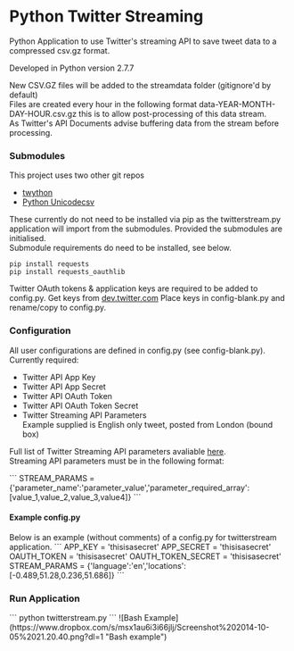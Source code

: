 Python Twitter Streaming
================
<p>Python Application to use Twitter's streaming API to save tweet data to a compressed csv.gz format.</p>

<p>Developed in Python version 2.7.7</p>

<p>New CSV.GZ files will be added to the streamdata folder (gitignore'd by default)<br />
Files are created every hour in the following format data-YEAR-MONTH-DAY-HOUR.csv.gz this is to allow post-processing of this data stream.<br />As Twitter's API Documents advise buffering data from the stream before processing.</p>

<h3>Submodules</h3>
This project uses two other git repos
<ul>
<li><a href='https://github.com/ryanmcgrath/twython'>twython</a></li>
<li><a href='https://github.com/jdunck/python-unicodecsv'>Python Unicodecsv</a></li>
</ul>

<p>These currently do not need to be installed via pip as the twitterstream.py application will import from the submodules. Provided the submodules are initialised.<br />
Submodule requirements do need to be installed, see below.</p>

```
pip install requests
pip install requests_oauthlib
```

Twitter OAuth tokens &amp; application keys are required to be added to config.py.
Get keys from <a href='https://dev.twitter.com/oauth/overview/application-owner-access-tokens'>dev.twitter.com</a>
Place keys in config-blank.py and rename/copy to config.py.

<h3>Configuration</h3>
<p>All user configurations are defined in config.py (see config-blank.py). Currently required:</p>
<ul>
	<li>Twitter API App Key</li>
	<li>Twitter API App Secret</li>
	<li>Twitter API OAuth Token</li>
	<li>Twitter API OAuth Token Secret</li>
	<li>Twitter Streaming API Parameters<br>Example supplied is English only tweet, posted from London (bound box)</li>
</ul>
<p>Full list of Twitter Streaming API parameters avaliable <a href='https://dev.twitter.com/streaming/overview/request-parameters'>here</a>.<br />
Streaming API parameters must be in the following format:</p>
```
STREAM_PARAMS = {'parameter_name':'parameter_value','parameter_required_array':[value_1,value_2,value_3,value4]}
```
<h4>Example config.py</h4>
<p>Below is an example (without comments) of a config.py for twitterstream application.
```
APP_KEY = 'thisisasecret'
APP_SECRET = 'thisisasecret'
OAUTH_TOKEN = 'thisisasecret'
OAUTH_TOKEN_SECRET = 'thisisasecret'
STREAM_PARAMS = {'language':'en','locations':[-0.489,51.28,0.236,51.686]}
```
<h3>Run Application</h3>
```
python twitterstream.py
```
![Bash Example](https://www.dropbox.com/s/msx1au6i3i66jlj/Screenshot%202014-10-05%2021.20.40.png?dl=1 "Bash example")
